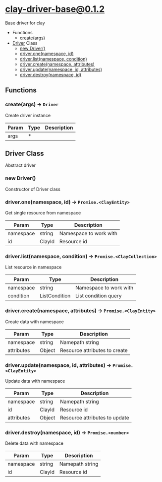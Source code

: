 # clay-driver-base@0.1.2

Base driver for clay

+ Functions
  + [create(args)](#clay-driver-base-function-create)
+ [Driver](clay-driver-base-classes) Class
  + [new Driver()](#clay-driver-base-classes-driver-constructor)
  + [driver.one(namespace, id)](#clay-driver-base-classes-driver-one)
  + [driver.list(namespace, condition)](#clay-driver-base-classes-driver-list)
  + [driver.create(namespace, attributes)](#clay-driver-base-classes-driver-create)
  + [driver.update(namespace, id, attributes)](#clay-driver-base-classes-driver-update)
  + [driver.destroy(namespace, id)](#clay-driver-base-classes-driver-destroy)

## Functions

<a class='md-heading-link' name="clay-driver-base-function-create" ></a>

### create(args) -> `Driver`

Create driver instance

| Param | Type | Description |
| ----- | --- | -------- |
| args | * |  |



<a class='md-heading-link' name="clay-driver-base-classes"></a>

## Driver Class

Abstract driver


<a class='md-heading-link' name="clay-driver-base-classes-driver-constructor" ></a>

### new Driver()

Constructor of Driver class



<a class='md-heading-link' name="clay-driver-base-classes-driver-one" ></a>

### driver.one(namespace, id) -> `Promise.<ClayEntity>`

Get single resource from namespace

| Param | Type | Description |
| ----- | --- | -------- |
| namespace | string | Namespace to work with |
| id | ClayId | Resource id |


<a class='md-heading-link' name="clay-driver-base-classes-driver-list" ></a>

### driver.list(namespace, condition) -> `Promise.<ClayCollection>`

List resource in namespace

| Param | Type | Description |
| ----- | --- | -------- |
| namespace | string | Namespace to work with |
| condition | ListCondition | List condition query |


<a class='md-heading-link' name="clay-driver-base-classes-driver-create" ></a>

### driver.create(namespace, attributes) -> `Promise.<ClayEntity>`

Create data with namespace

| Param | Type | Description |
| ----- | --- | -------- |
| namespace | string | Namepath string |
| attributes | Object | Resource attributes to create |


<a class='md-heading-link' name="clay-driver-base-classes-driver-update" ></a>

### driver.update(namespace, id, attributes) -> `Promise.<ClayEntity>`

Update data with namespace

| Param | Type | Description |
| ----- | --- | -------- |
| namespace | string | Namepath string |
| id | ClayId | Resource id |
| attributes | Object | Resource attributes to update |


<a class='md-heading-link' name="clay-driver-base-classes-driver-destroy" ></a>

### driver.destroy(namespace, id) -> `Promise.<number>`

Delete data with namespace

| Param | Type | Description |
| ----- | --- | -------- |
| namespace | string | Namepath string |
| id | ClayId | Resource id |




